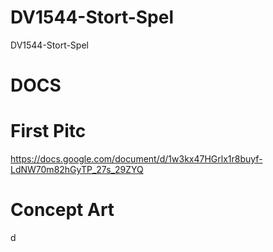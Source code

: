 # DV1544-Stort-Spel
DV1544-Stort-Spel

# DOCS

# First Pitc
https://docs.google.com/document/d/1w3kx47HGrlx1r8buyf-LdNW70m82hGyTP_27s_29ZYQ
# Concept Art
d

